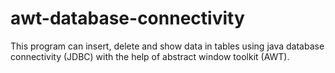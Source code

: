 # awt-database-connectivity
This program can insert, delete and show data in tables using java database connectivity (JDBC) with the help of abstract window toolkit (AWT).
